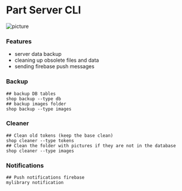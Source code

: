 Part Server CLI
===================

![picture](km-shop/data/cli/Screenshot_2022-11-09_at_14.38.24.png)

### Features

* server data backup
* cleaning up obsolete files and data
* sending firebase push messages

### Backup
```shell
## backup DB tables
shop backup --type db
## backup images folder
shop backup --type images
```

### Cleaner
```shell
## Clean old tokens (keep the base clean)
shop cleaner --type tokens
## Clean the folder with pictures if they are not in the database
shop cleaner --type images
```

### Notifications
```shell
## Push notifications firebase
mylibrary notification
```